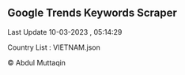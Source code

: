 

## Google Trends Keywords Scraper 
 
Last Update 10-03-2023 , 05:14:29

Country List :
VIETNAM.json



© Abdul Muttaqin 
